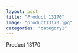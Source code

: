 ```yaml
---
layout: post
title: "Product 13170"
image: "product13170.jpg"
categories: "category1"
---
```

Product 13170
